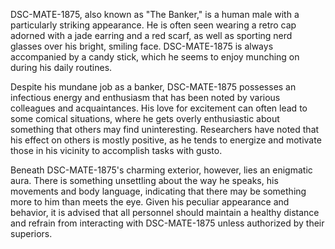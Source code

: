 DSC-MATE-1875, also known as "The Banker," is a human male with a particularly striking appearance. He is often seen wearing a retro cap adorned with a jade earring and a red scarf, as well as sporting nerd glasses over his bright, smiling face. DSC-MATE-1875 is always accompanied by a candy stick, which he seems to enjoy munching on during his daily routines.

Despite his mundane job as a banker, DSC-MATE-1875 possesses an infectious energy and enthusiasm that has been noted by various colleagues and acquaintances. His love for excitement can often lead to some comical situations, where he gets overly enthusiastic about something that others may find uninteresting. Researchers have noted that his effect on others is mostly positive, as he tends to energize and motivate those in his vicinity to accomplish tasks with gusto.

Beneath DSC-MATE-1875's charming exterior, however, lies an enigmatic aura. There is something unsettling about the way he speaks, his movements and body language, indicating that there may be something more to him than meets the eye. Given his peculiar appearance and behavior, it is advised that all personnel should maintain a healthy distance and refrain from interacting with DSC-MATE-1875 unless authorized by their superiors.
